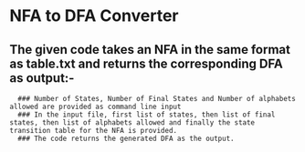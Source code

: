 # NFA to DFA Converter
## The given code takes an NFA in the same format as table.txt and returns the corresponding DFA as output:-
      ### Number of States, Number of Final States and Number of alphabets allowed are provided as command line input
      ### In the input file, first list of states, then list of final states, then list of alphabets allowed and finally the state transition table for the NFA is provided.
      ### The code returns the generated DFA as the output.
